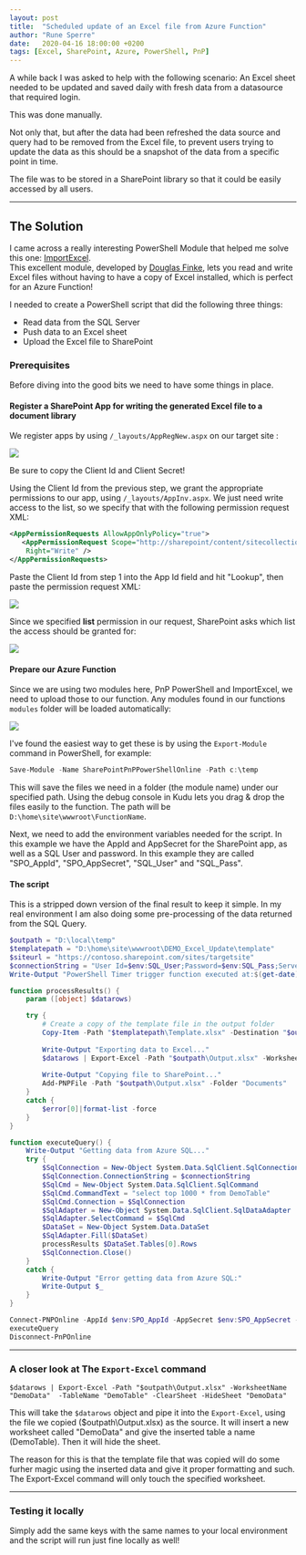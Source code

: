 ```yaml
---
layout: post
title:  "Scheduled update of an Excel file from Azure Function"
author: "Rune Sperre"
date:   2020-04-16 18:00:00 +0200
tags: [Excel, SharePoint, Azure, PowerShell, PnP]
---
```


A while back I was asked to help with the following scenario: An Excel sheet needed to be updated and saved daily with fresh data from a datasource that required login. 

This was done manually.

Not only that, but after the data had been refreshed the data source and query had to be removed from the Excel file, to prevent users trying to update the data as this should be a snapshot of the data from a specific point in time.

The file was to be stored in a SharePoint library so that it could be easily accessed by all users.

---

## The Solution

I came across a really interesting PowerShell Module that helped me solve this one: [ImportExcel](https://github.com/dfinke/ImportExcel).  
This excellent module, developed by [Douglas Finke](https://github.com/dfinke/ImportExcel), lets you read and write Excel files without having to have a copy of Excel installed, which is perfect for an Azure Function!

I needed to create a PowerShell script that did the following three things:  
 - Read data from the SQL Server
 - Push data to an Excel sheet
 - Upload the Excel file to SharePoint

### Prerequisites

Before diving into the good bits we need to have some things in place.

#### Register a SharePoint App for writing the generated Excel file to a document library

We register apps by using `/_layouts/AppRegNew.aspx` on our target site :

![](/images/2020-04-16/2020-04-16-21-38-30.png)

Be sure to copy the Client Id and Client Secret!

Using the Client Id from the previous step, we grant the appropriate permissions to our app, using `/_layouts/AppInv.aspx`. We just need write access to the list, so we specify that with the following permission request XML:

```xml
<AppPermissionRequests AllowAppOnlyPolicy="true">  
   <AppPermissionRequest Scope="http://sharepoint/content/sitecollection/web/list" 
    Right="Write" />
</AppPermissionRequests>
```

Paste the Client Id from step 1 into the App Id field and hit "Lookup", then paste the permission request XML:

![](/images/2020-04-16/2020-04-16-21-48-57.png)

Since we specified **list** permission in our request, SharePoint asks which list the access should be granted for:

![](/images/2020-04-16/2020-04-16-21-45-44.png)

#### Prepare our Azure Function 

Since we are using two modules here, PnP PowerShell and ImportExcel, we need to upload those to our function. Any modules found in our functions `modules` folder will be loaded automatically:

![](/images/2020-04-16/2020-04-16-22-05-22.png)

I've found the easiest way to get these is by using the `Export-Module` command in PowerShell, for example: 

```powershell
Save-Module -Name SharePointPnPPowerShellOnline -Path c:\temp
```
This will save the files we need in a folder (the module name) under our specified path. 
Using the debug console in Kudu lets you drag & drop the files easily to the function. The path will be `D:\home\site\wwwroot\FunctionName`.

Next, we need to add the environment variables needed for the script. In this example we have the AppId and AppSecret for the SharePoint app, as well as a SQL User and password. 
In this example they are called "SPO_AppId", "SPO_AppSecret", "SQL_User" and "SQL_Pass".

#### The script

This is a stripped down version of the final result to keep it simple. In my real environment I am also doing some pre-processing of the data returned from the SQL Query.
```powershell
$outpath = "D:\local\temp"
$templatepath = "D:\home\site\wwwroot\DEMO_Excel_Update\template"
$siteurl = "https://contoso.sharepoint.com/sites/targetsite"
$connectionString = "User Id=$env:SQL_User;Password=$env:SQL_Pass;Server=tcp:demo.database.windows.net,1433;Initial Catalog=test_db;Persist Security Info=False;MultipleActiveResultSets=False;Encrypt=True;TrustServerCertificate=False;"
Write-Output "PowerShell Timer trigger function executed at:$(get-date)";

function processResults() {
    param ([object] $datarows)

    try {
        # Create a copy of the template file in the output folder
        Copy-Item -Path "$templatepath\Template.xlsx" -Destination "$outpath\Output.xlsx" -Force
    
        Write-Output "Exporting data to Excel..."
        $datarows | Export-Excel -Path "$outpath\Output.xlsx" -WorksheetName "DemoData"  -TableName "DemoTable" -ClearSheet -HideSheet "DemoData"
        
        Write-Output "Copying file to SharePoint..."
        Add-PNPFile -Path "$outpath\Output.xlsx" -Folder "Documents"
    }
    catch {
        $error[0]|format-list -force
    }
}

function executeQuery() {
    Write-Output "Getting data from Azure SQL..."
    try {
        $SqlConnection = New-Object System.Data.SqlClient.SqlConnection
        $SqlConnection.ConnectionString = $connectionString
        $SqlCmd = New-Object System.Data.SqlClient.SqlCommand
        $SqlCmd.CommandText = "select top 1000 * from DemoTable"
        $SqlCmd.Connection = $SqlConnection
        $SqlAdapter = New-Object System.Data.SqlClient.SqlDataAdapter
        $SqlAdapter.SelectCommand = $SqlCmd
        $DataSet = New-Object System.Data.DataSet
        $SqlAdapter.Fill($DataSet)
        processResults $DataSet.Tables[0].Rows 
        $SqlConnection.Close()
    }
    catch {
        Write-Output "Error getting data from Azure SQL:"
        Write-Output $_
    }
}

Connect-PNPOnline -AppId $env:SPO_AppId -AppSecret $env:SPO_AppSecret -Url $siteurl
executeQuery
Disconnect-PnPOnline
```
---
### A closer look at The `Export-Excel` command

    $datarows | Export-Excel -Path "$outpath\Output.xlsx" -WorksheetName "DemoData"  -TableName "DemoTable" -ClearSheet -HideSheet "DemoData"

This will take the `$datarows` object and pipe it into the `Export-Excel`, using the file we copied ($outpath\Output.xlsx) as the source. It will insert a new worksheet called "DemoData" and give the inserted table a name (DemoTable). Then it will hide the sheet.  

The reason for this is that the template file that was copied will do some furher magic using the inserted data and give it proper formatting and such. The Export-Excel command will only touch the specified worksheet.

---

### Testing it locally
Simply add the same keys with the same names to your local environment and the script will run just fine locally as well! 